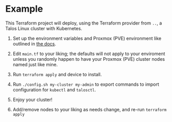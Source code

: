 # Example

This Terraform project will deploy, using the Terraform provider from `..`,
a Talos Linux cluster with Kubernetes.

1. Set up the environment variables and Proxmox (PVE) environment like
   outlined in [the docs](../README.md).

1. Edit `main.tf` to your liking; the defaults will not apply to your
   enviroment unless you randomly happen to have your Proxmox (PVE)
   cluster nodes named just like mine.

1. Run `terraform apply` and device to install.

1. Run `./config.sh my-cluster my-admin` to export commands to import
   configuration for `kubectl` and `talosctl`.

1. Enjoy your cluster!

1. Add/remove nodes to your liking as needs change, and re-run `terraform
   apply`

